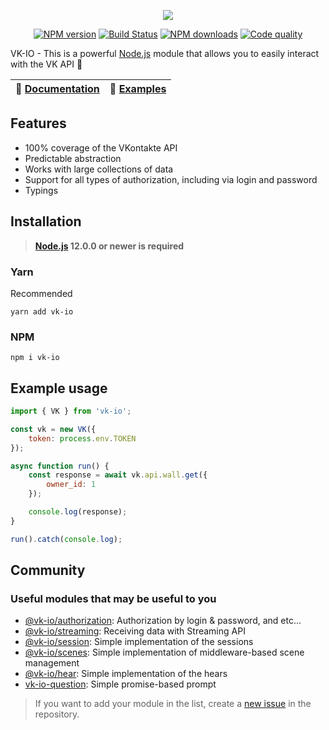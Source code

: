 <p align="center"><img src="https://raw.githubusercontent.com/negezor/vk-io/master/docs/logo.svg?sanitize=true"></p>
<p align="center">
<a href="https://www.npmjs.com/package/vk-io"><img src="https://img.shields.io/npm/v/vk-io.svg?style=flat-square" alt="NPM version"></a>
<a href="https://travis-ci.org/negezor/vk-io"><img src="https://img.shields.io/travis/negezor/vk-io.svg?style=flat-square" alt="Build Status"></a>
<a href="https://www.npmjs.com/package/vk-io"><img src="https://img.shields.io/npm/dt/vk-io.svg?style=flat-square" alt="NPM downloads"></a>
<a href="https://www.codacy.com/app/negezor/vk-io"><img src="https://img.shields.io/codacy/grade/25ee36d46e6e498981a74f8b0653aacc.svg?style=flat-square" alt="Code quality"></a>
</p>

VK-IO - This is a powerful [Node.js](https://nodejs.org) module that allows you to easily interact with the VK API 🚀

| 📖 [Documentation](https://negezor.github.io/vk-io/) | 🤖 [Examples](docs/examples/) |
|------------------------------------------------------|--------------------------------|

## Features
- 100% coverage of the VKontakte API
- Predictable abstraction
- Works with large collections of data
- Support for all types of authorization, including via login and password
- Typings

## Installation
> **[Node.js](https://nodejs.org/) 12.0.0 or newer is required**  

### Yarn
Recommended
```
yarn add vk-io
```

### NPM
```
npm i vk-io
```

## Example usage
```js
import { VK } from 'vk-io';

const vk = new VK({
	token: process.env.TOKEN
});

async function run() {
	const response = await vk.api.wall.get({
		owner_id: 1
	});

	console.log(response);
}

run().catch(console.log);
```

## Community
### Useful modules that may be useful to you

* [@vk-io/authorization](packages/authorization): Authorization by login & password, and etc... 
* [@vk-io/streaming](packages/streaming): Receiving data with Streaming API
* [@vk-io/session](packages/session): Simple implementation of the sessions
* [@vk-io/scenes](packages/scenes): Simple implementation of middleware-based scene management
* [@vk-io/hear](packages/hear): Simple implementation of the hears
* [vk-io-question](https://github.com/fakemancat/vk-io-question): Simple promise-based prompt

> If you want to add your module in the list, create a [new issue](https://github.com/negezor/vk-io/issues/new) in the repository.
